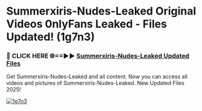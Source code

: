 # Summerxiris-Nudes-Leaked Original Videos 0nlyFans Leaked - Files Updated! (1g7n3)

<h3>🔴 CLICK HERE 🌐==►► <a href="https://tinyurl.com/yrmya6cz" rel="nofollow">Summerxiris-Nudes-Leaked Updated Files</a></h3>

Get Summerxiris-Nudes-Leaked and all content. Now you can access all videos and pictures of Summerxiris-Nudes-Leaked. New Updated Files 2025!

[![1g7n3](https://i.imgur.com/FMdXYCs.gif)](https://tinyurl.com/yrmya6cz)

